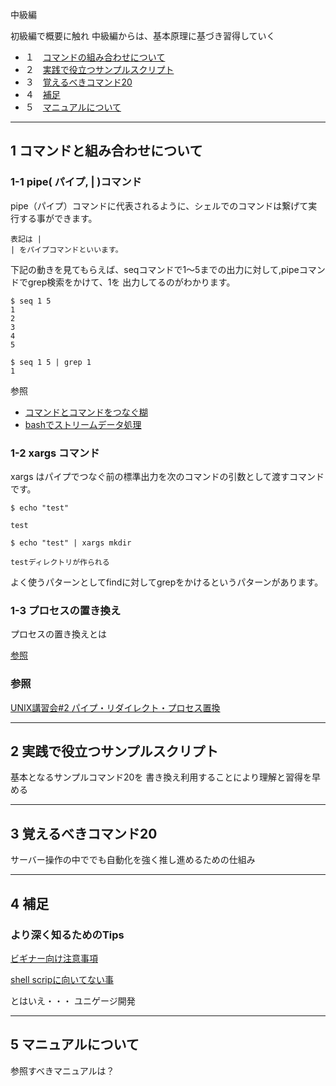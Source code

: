 中級編

初級編で概要に触れ
中級編からは、基本原理に基づき習得していく

<!--more-->

- １　[コマンドの組み合わせについて](#part1)
- ２　[実践で役立つサンプルスクリプト](#part2)
- ３　[覚えるべきコマンド20](#part3)
- ４　[補足](#part4)
- ５　[マニュアルについて](#part5)


<a id="part1"></a>
<hr>

## 1 コマンドと組み合わせについて
 
### 1-1 pipe( パイプ, | )コマンド
pipe（パイプ）コマンドに代表されるように、シェルでのコマンドは繋げて実行する事ができます。

```
表記は |
| をパイプコマンドといいます。
```

下記の動きを見てもらえば、seqコマンドで1〜5までの出力に対して,pipeコマンドでgrep検索をかけて、1を
出力してるのがわかります。

```
$ seq 1 5
1
2
3
4
5

$ seq 1 5 | grep 1
1

```




参照
- [コマンドとコマンドをつなぐ糊](https://qiita.com/greymd/items/32d4dcb6fff4832f1fc5#%E3%83%91%E3%82%A4%E3%83%97--%CE%B1-xargs-commanda--xargs--i-commandb-   )
- [bashでストリームデータ処理](https://qiita.com/debug-ito/items/1bc877d62ec04dfa938a)

### 1-2 xargs コマンド

xargs はパイプでつなぐ前の標準出力を次のコマンドの引数として渡すコマンドです。

```
$ echo "test"

test

$ echo "test" | xargs mkdir

testディレクトリが作られる

```
よく使うパターンとしてfindに対してgrepをかけるというパターンがあります。


### 1-3 プロセスの置き換え

プロセスの置き換えとは

[参照](http://sechiro.hatenablog.com/entry/2013/08/15/bash%E3%81%AE%E3%83%97%E3%83%AD%E3%82%BB%E3%82%B9%E7%BD%AE%E6%8F%9B%E6%A9%9F%E8%83%BD%E3%82%92%E6%B4%BB%E7%94%A8%E3%81%97%E3%81%A6%E3%80%81%E3%82%B7%E3%82%A7%E3%83%AB%E4%BD%9C%E6%A5%AD%E3%82%84%E3%82%B9)



### 参照
[UNIX講習会#2 パイプ・リダイレクト・プロセス置換](https://qiita.com/informationsea/items/a9092d40d20e059f0482)


<a id="part2"></a>
<hr>

## 2 実践で役立つサンプルスクリプト
 基本となるサンプルコマンド20を
 書き換え利用することにより理解と習得を早める


<a id="part3"></a>
<hr>

## 3 覚えるべきコマンド20

  サーバー操作の中ででも自動化を強く推し進めるための仕組み

<a id="part4"></a>
<hr>

## 4 補足

### より深く知るためのTips

[ビギナー向け注意事項](http://wiki.bash-hackers.org/scripting/newbie_traps)


[shell scripに向いてない事](http://tldp.org/LDP/abs/html/why-shell.html)

とはいえ・・・
ユニゲージ開発



<a id="part5"></a>
<hr>

## 5 マニュアルについて

参照すべきマニュアルは？





